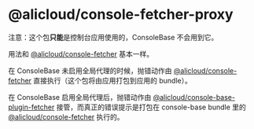 @alicloud/console-fetcher-proxy
===

注意：这个包**只能**是控制台应用使用的，ConsoleBase 不会用到它。

用法和 [@alicloud/console-fetcher] 基本一样。

在 ConsoleBase 未启用全局代理的时候，抛错动作由 [@alicloud/console-fetcher] 直接执行（这个包将由应用打包到应用的 bundle）。

在 ConsoleBase 启用全局代理后，抛错动作由 [@alicloud/console-base-plugin-fetcher] 接管，而真正的错误提示是打包在 console-base bundle 里的  [@alicloud/console-fetcher] 执行的。

[@alicloud/console-fetcher]: https://npm.alibaba-inc.com/package/@alicloud/console-fetcher
[@alicloud/console-base-plugin-fetcher]: https://npm.alibaba-inc.com/package/@alicloud/console-base-plugin-fetcher
